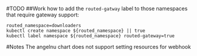 #TODO
##Work how to add the `routed-gatway` label to those namespaces that require gateway support:
```
routed_namespace=downloaders
kubectl create namespace ${routed_namespace} || true
kubectl label namespace ${routed_namespace} routed-gateway=true
```

#Notes
The angelnu chart does not support setting resources for webhook
